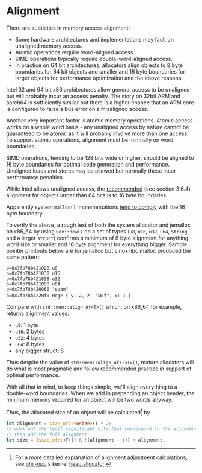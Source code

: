 # Alignment

There are subtleties in memory access alignment:

- Some hardware architectures and implementations may fault on unaligned
  memory access.
- Atomic operations require word-aligned access.
- SIMD operations typically require double-word-aligned access.
- In practice on 64 bit architectures, allocators align objects to 8 byte
  boundaries for 64 bit objects and smaller and 16 byte boundaries for larger
  objects for performance optimization and the above reasons.

Intel 32 and 64 bit x86 architectures allow general access to be unaligned but
will probably incur an access penalty. The story on 32bit ARM and aarch64 is
sufficiently similar but there is a higher chance that an ARM core is
configured to raise a bus error on a misaligned access.

Another very important factor is atomic memory operations.
Atomic access works on a whole word basis - any unaligned access by nature
cannot be guaranteed to be atomic as it will probably involve more than one
access.  To support atomic operations, alignment must be minmally on word
boundaries.

SIMD operations, tending to be 128 bits wide or higher, should be
aligned to 16 byte boundaries for optimal code generation and performance.
Unaligned loads and stores may be allowed but normally these incur
performance penalties.

While Intel allows unaligned access, the
[recommended](https://software.intel.com/sites/default/files/managed/9e/bc/64-ia-32-architectures-optimization-manual.pdf?wapkw=248966)
(see section 3.6.4) alignment for objects larger than 64 bits is to 16 byte
boundaries.

Apparently system `malloc()` implementations
[tend to comply](http://www.erahm.org/2016/03/24/minimum-alignment-of-allocation-across-platforms/)
with the 16 byte boundary.

To verify the above, a rough test of both the system allocator and jemalloc
on x86_64 by using `Box::new()` on a set of types (`u8`, `u16`, `u32`, `u64`,
`String` and a larger `struct`) confirms a minimum of 8 byte alignment for
anything word size or smaller and 16 byte alignment for everything bigger.
Sample pointer printouts below are for jemalloc but Linux libc malloc produced
the same pattern:

```
p=0x7fb78b421028 u8
p=0x7fb78b421030 u16
p=0x7fb78b421038 u32
p=0x7fb78b421050 u64
p=0x7fb78b420060 "spam"
p=0x7fb78b4220f0 Hoge { y: 2, z: "ほげ", x: 1 }
```

Compare with `std::mem::align_of<T>()` which, on x86_64 for example,
returns alignment values:

- `u8`: 1 byte
- `u16`: 2 bytes
- `u32`: 4 bytes
- `u64`: 8 bytes
- any bigger struct: 8

Thus despite the value of `std::mem::align_of::<T>()`, mature allocators will
do what is most pragmatic and follow recommended practice in support of optimal
performance.

With all that in mind, to keep things simple, we'll align everything to a
double-word boundaries. When we add in prepending an object header, the minimum
memory required for an object will be two words anyway.

Thus, the allocated size of an object will be calculated[^1] by

```rust
let alignment = size_of::<usize>() * 2;
// mask out the least significant bits that correspond to the alignment - 1
// then add the full alignment
let size = (size_of::<T>() & !(alignment - 1)) + alignment;
```

[^1]: For a more detailed explanation of alignment adjustment calculations, see
[phil-opp](https://github.com/phil-opp)'s kernel
[heap allocator](https://os.phil-opp.com/kernel-heap/#alignment).
